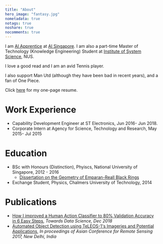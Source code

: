 ```yaml
---
title: "About"
hero_image: "fantasy.jpg"
nometadata: true
notags: true
noshare: true
nocomments: true
---
```

I am [AI Apprentice](https://www.aisingapore.org/industryinnovation/aiap/) at [AI Singapore](https://www.aisingapore.org/). I am also a part-time Master of Technology (Knowledge Engineering) Student at [Institute of System Science](https://www.iss.nus.edu.sg/), NUS. <br>

I love a good read and I am an avid Tennis player. <br>

I also support Man Utd (although they have been bad in recent years), and a fan of One Piece. <br>

Click [here](https://drive.google.com/open?id=1dSTmakM1379jCEPN2PXwkyQZi3_kvHXc) for my one-page resume.

# Work Experience
- Capability Development Engineer at ST Electronics, Jun 2016- Jun 2018.
- Corporate Intern at Agency for Science, Technology and Research, May 2015- Jul 2015

# Education
- BSc with Honours (Distinction), Phyiscs, National University of Singapore, 2012 - 2016
    - [Dissertation on the Geometry of Emparan-Reall Black Rings](http://www.physics.nus.edu.sg/student/Honours%20Projects%20Repository%202015-16/Tan%20RenJie.pdf)
- Exchange Student, Physics, Chalmers University of Technology, 2014

# Publications
- [How I improved a Human Action Classifier to 80% Validation Accuracy in 6 Easy Steps](https://towardsdatascience.com/6-steps-to-quickly-train-a-human-action-classifier-with-validation-accuracy-of-over-80-655fcb8781c5), *Towards Data Science, Dec 2018*
- [Automated Object Detection using TeLEOS-1's Imageries and Potential Applications](https://drive.google.com/open?id=19b0Q9xN3vyUbd55d8JwEuuHR3HDG9veX), *In proceedings of Asian Conference for Remote Sensing 2017, New Delhi, India*

